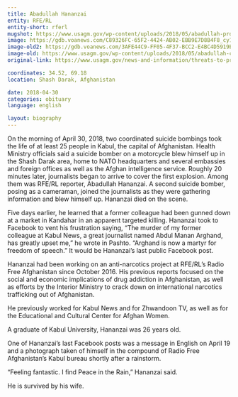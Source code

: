 ```yaml
---
title: Abadullah Hananzai
entity: RFE/RL
entity-short: rferl
mugshot: https://www.usagm.gov/wp-content/uploads/2018/05/abadullah-profile-e1525204442884-200x200.jpg
image: https://gdb.voanews.com/C89326FC-65F2-4424-AB02-EBB9E7D8B4F8_cy12_w1023.jpg
image-old2: https://gdb.voanews.com/3AFE44C9-FF05-4F37-BCC2-E4BC4D5919EA_w1023.jpg
image-old: https://www.usagm.gov/wp-content/uploads/2018/05/abadullah-cover-photo.jpg
original-link: https://www.usagm.gov/news-and-information/threats-to-press/abadullah-hananzai/

coordinates: 34.52, 69.18
location: Shash Darak, Afghanistan

date: 2018-04-30
categories: obituary
language: english

layout: biography
---
```


On the morning of April 30, 2018, two coordinated suicide bombings took the life of at least 25 people in Kabul, the capital of Afghanistan. Health Ministry officials said a suicide bomber on a motorcycle blew himself up in the Shash Darak area, home to NATO headquarters and several embassies and foreign offices as well as the Afghan intelligence service. Roughly 20 minutes later, journalists began to arrive to cover the first explosion. Among them was RFE/RL reporter, Abadullah Hananzai. A second suicide bomber, posing as a cameraman, joined the journalists as they were gathering information and blew himself up. Hananzai died on the scene.

Five days earlier, he learned that a former colleague had been gunned down at a market in Kandahar in an apparent targeted killing. Hananzai took to Facebook to vent his frustration saying, “The murder of my former colleague at Kabul News, a great journalist named Abdul Manan Arghand, has greatly upset me,” he wrote in Pashto. “Arghand is now a martyr for freedom of speech.”  It would be Hananzai’s last public Facebook post.

Hananzai had been working on an anti-narcotics project at RFE/RL’s Radio Free Afghanistan since October 2016. His previous reports focused on the social and economic implications of drug addiction in Afghanistan, as well as efforts by the Interior Ministry to crack down on international narcotics trafficking out of Afghanistan.

He previously worked for Kabul News and for Zhwandoon TV, as well as for the Educational and Cultural Center for Afghan Women.

A graduate of Kabul University, Hananzai was 26 years old.

One of Hananzai’s last Facebook posts was a message in English on April 19 and a photograph taken of himself in the compound of Radio Free Afghanistan’s Kabul bureau shortly after a rainstorm.

“Feeling fantastic. I find Peace in the Rain,” Hananzai said.

He is survived by his wife.